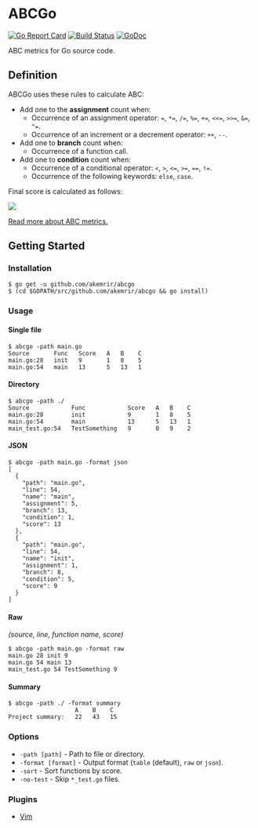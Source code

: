 # ABCGo

[![Go Report Card](https://goreportcard.com/badge/github.com/akemrir/abcgo)](https://goreportcard.com/report/github.com/akemrir/abcgo)
[![Build Status](https://travis-ci.org/akemrir/abcgo.svg?branch=master)](https://travis-ci.org/akemrir/abcgo)
[![GoDoc](https://godoc.org/github.com/akemrir/abcgo?status.svg)](https://godoc.org/github.com/akemrir/abcgo)

ABC metrics for Go source code.

## Definition

ABCGo uses these rules to calculate ABC:

* Add one to the **assignment** count when:
  * Occurrence of an assignment operator: `=`, `*=`, `/=`, `%=`, `+=`, `<<=`, `>>=`, `&=`, `^=`.
  * Occurrence of an increment or a decrement operator: `++`, `--`.
* Add one to **branch** count when:
  * Occurrence of a function call.
* Add one to **condition** count when:
  * Occurrence of a conditional operator: `<`, `>`, `<=`, `>=`, `==`, `!=`.
  * Occurrence of the following keywords: `else`, `case`.

Final score is calculated as follows:

<img src="https://wikimedia.org/api/rest_v1/media/math/render/svg/871176d94f9d4a290ba3c479b24b815567e1eaa1" />

[Read more about ABC metrics.](https://en.wikipedia.org/wiki/ABC_Software_Metric)

## Getting Started

### Installation

```shell
$ go get -u github.com/akemrir/abcgo
$ (cd $GOPATH/src/github.com/akemrir/abcgo && go install)
```

### Usage

#### Single file

```shell
$ abcgo -path main.go
Source       Func   Score   A   B    C
main.go:28   init   9       1   8    5
main.go:54   main   13      5   13   1
```

#### Directory

```shell
$ abcgo -path ./
Source            Func            Score   A   B    C
main.go:28        init            9       1   8    5
main.go:54        main            13      5   13   1
main_test.go:54   TestSomething   9       0   9    2
```

#### JSON

```shell
$ abcgo -path main.go -format json
[
  {
    "path": "main.go",
    "line": 54,
    "name": "main",
    "assignment": 5,
    "branch": 13,
    "condition": 1,
    "score": 13
  },
  {
    "path": "main.go",
    "line": 54,
    "name": "init",
    "assignment": 1,
    "branch": 8,
    "condition": 5,
    "score": 9
  }
]
```

#### Raw

*(source, line, function name, score)*

```shell
$ abcgo -path main.go -format raw
main.go 28 init 9
main.go 54 main 13
main_test.go 54 TestSomething 9
```

#### Summary
```shell
$ abcgo -path ./ -format summary
                   A    B    C
Project summary:   22   43   15
```

### Options

* `-path [path]` - Path to file or directory.
* `-format [format]` - Output format (`table` (default), `raw` or `json`).
* `-sort` - Sort functions by score.
* `-no-test` - Skip `*_test.go` files.

### Plugins

* [Vim](https://github.com/akemrir/abcgo/vim)
